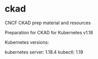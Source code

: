 # ckad

CNCF CKAD prep material and resources

Preparation for CKAD for Kubernetes v1.18

Kubernetes versions:

kubernetes server: 1.18.4
kubectl: 1.19
